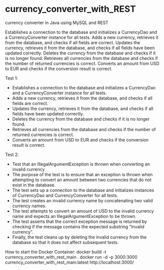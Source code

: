 # currency_converter_with_REST
currency converter in Java using MySQL and REST 


Establishes a connection to the database and initializes a CurrencyDao and a CurrencyConverter instance for all tests. Adds a new currency, retrieves it from the database, and checks if all fields are correct. Updates the currency, retrieves it from the database, and checks if all fields have been updated correctly. Deletes the currency from the database and checks if it is no longer found. Retrieves all currencies from the database and checks if the number of returned currencies is correct. Converts an amount from USD to EUR and checks if the conversion result is correct.


Test 1:
 -   Establishes a connection to the database and initializes a CurrencyDao and a CurrencyConverter instance for all tests.
 -   Adds a new currency, retrieves it from the database, and checks if all fields are correct.
 -   Updates the currency, retrieves it from the database, and checks if all fields have been updated correctly.
 -   Deletes the currency from the database and checks if it is no longer found.
 -   Retrieves all currencies from the database and checks if the number of returned currencies is correct.
 -   Converts an amount from USD to EUR and checks if the conversion result is correct.

Test 2:
- Test that an IllegalArgumentException is thrown when converting an invalid currency
- The purpose of the test is to ensure that an exception is thrown when attempting to convert an amount between two currencies that do not exist in the database.
- The test sets up a connection to the database and initializes instances of CurrencyDao and CurrencyConverter for all tests.
- The test creates an invalid currency name by concatenating two valid currency names.
- The test attempts to convert an amount of USD to the invalid currency name and expects an IllegalArgumentException to be thrown.
- The test asserts that the correct exception message is returned by checking if the message contains the expected substring "Invalid currency".
- Finally, the test cleans up by deleting the invalid currency from the database so that it does not affect subsequent tests.


How to start the Docker Container:
docker build -t currency_converter_with_rest_main .
docker run -d -p 3000:3000 currency_converter_with_rest_main:latest 
http://localhost:3000/
